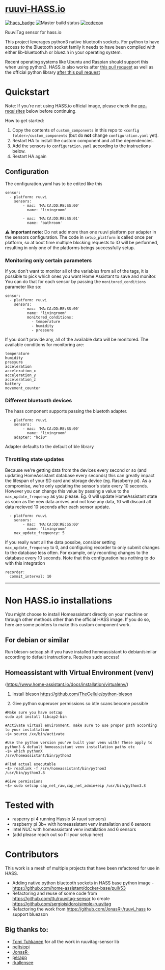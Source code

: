 # [ruuvi-HASS.io](https://github.com/ruuvi-friends/ruuvi-hass.io)

[![hacs_badge](https://img.shields.io/badge/HACS-Default-orange.svg)](https://github.com/custom-components/hacs)
![Master build status](https://github.com/ruuvi-friends/ruuvi-hass.io/actions/workflows/tests.yml/badge.svg?branch=master)
[![codecov](https://codecov.io/gh/ruuvi-friends/ruuvi-hass.io/branch/master/graph/badge.svg?token=6KFMONWBYC)](https://codecov.io/gh/ruuvi-friends/ruuvi-hass.io)


RuuviTag sensor for hass.io

This project leverages python3 native bluetooth sockets. For python to have access to the Bluetooth socket family it needs to have been compiled with either lib-bluetooth.h or bluez.h in your operating system.

Recent operating systems like Ubuntu and Raspian should support this when using python3. HASS.io also works after [this pull request](https://github.com/home-assistant/docker-base/pull/53) as well as the official python library [after this pull request](https://github.com/docker-library/python/pull/445)


# Quickstart

Note: If you're not using HASS.io official image, please check the [pre-requisites](#Non-HASS.io-installations) below before continuing.

How to get started:

1. Copy the contents of `custom_components` in this repo to `<config folder>/custom_components` (but do **not** change `configuration.yaml` yet).
2. Restart HA to install the custom component and all the dependencies.
3. Add the sensors to `configuration.yaml` according to the instructions below.
4. Restart HA again

## Configuration

The configuration.yaml has to be edited like this
```
sensor:
  - platform: ruuvi
    sensors:
        - mac: 'MA:CA:DD:RE:SS:00'
          name: 'livingroom'
        
        - mac: 'MA:CA:DD:RE:SS:01'
          name: 'bathroom'
```

**⚠️ Important note:** Do not add more than one ruuvi platform per adapter in the sensors configuration. 
The code in `setup_platform` is called once per platform, so at boot time multiple blocking requests to IO will be performed, 
resulting in only one of the platforms beings successfully setup.

### Monitoring only certain parameters
If you don't want to monitor all of the variables from all of the tags, it is possible to pick which ones you want Home Assistant to save and monitor. You can do that for each sensor by passing the `monitored_conditions` parameter like so:

```
sensor:
  - platform: ruuvi
    sensors:
        - mac: 'MA:CA:DD:RE:SS:00'
          name: 'livingroom'
          monitored_conditions:
            - temperature
            - humidity
            - pressure
```
If you don't provide any, all of the available data will be monitored. The available conditions for monitoring are:
```
temperature
humidity
pressure
acceleration
acceleration_x
acceleration_y
acceleration_z
battery
movement_counter
```

### Different bluetooth devices
The hass component supports passing the bluetoth adapter.
```
  - platform: ruuvi
    sensors:
        - mac: 'MA:CA:DD:RE:SS:00'
          name: 'livingroom'
    adapter: "hci0"
```
Adapter defaults to the default of ble library

### Throttling state updates
Because we're getting data from the devices every second or so (and updating HomeAssistant database every seconds) this can greatly impact the lifespan of your SD card and storage device (eg. Raspberry pi). As a compromise, we're only updating the sensor's state every 10 seconds. However you can change this value by passing a value to the `max_update_frequency` as you please. Eg. 0 will update HomeAssistant state as soon as the new data arrives and not lose any data, 10 will discard all data recieved 10 seconds after each sensor update.

```
  - platform: ruuvi
    sensors:
        - mac: 'MA:CA:DD:RE:SS:00'
          name: 'livingroom'
    max_update_frequency: 5
```

If you really want all the data possibe, consider setting `max_update_frequency` to 0, and configuring recorder to only submit changes to the database less often. For example, only recording changes to the database every 10 seconds. Note that this configuration has nothing to do with this integration
```
recorder:
  commit_interval: 10
```

---
# Non HASS.io installations
You might choose to install Homeassistant directly on your machine or through other methods other than the official HASS image. If you do so, here are some pointers to make this custom component work.

## For debian or similar
Run bleson-setcap.sh if you have installed homeassistant to debian/similar according to default instructions. Requires sudo access!
## Homeassistant with Virtual Environment (venv)
(https://www.home-assistant.io/docs/installation/virtualenv/)

1. Install bleson https://github.com/TheCellule/python-bleson

2. Give python superuser permissions so btle scans become possible
```
#Make sure you have setcap
sudo apt install libcap2-bin

#Activate virtual environment, make sure to use proper path according to your installation
~$> source /xx/bin/activate

#Use the python version you've built your venv with! These apply to python3 & default homeassistant venv installation paths etc
~$> which pythonX 
/srv/homeassistant/bin/python3

#Find actual executable
~$> readlink -f /srv/homeassistant/bin/python3
/usr/bin/python3.8 

#Give permissions
~$> sudo setcap cap_net_raw,cap_net_admin+eip /usr/bin/python3.8
```

# Tested with
* rasperry pi 4 running Hassio (4 ruuvi sensors)
* raspberry pi 3b+ with homeassistant venv installation and 6 sensors
* Intel NUC with homeassistant venv installation and 6 sensors
* (add please reach out so I'll your setup here)

# Contributors 
This work is a mesh of multiple projects that have been refactored for use in HASS.

- Adding native python bluetooth sockets in HASS base python image - https://github.com/home-assistant/docker-base/pull/53
- Refactoring and reuse of some code from https://github.com/ttu/ruuvitag-sensor to create https://github.com/sergioisidoro/simple-ruuvitag
- Refactoring the work from https://github.com/JonasR-/ruuvi_hass to support bluezson

## Big thanks to:
* [Tomi Tuhkanen](https://github.com/ttu) for all the work in ruuvitag-sensor lib
* [peltsippi](https://github.com/peltsippi)
* [JonasR-](https://github.com/JonasR-)
* [perapp](https://github.com/perapp)
* [rkallensee](https://github.com/rkallensee)